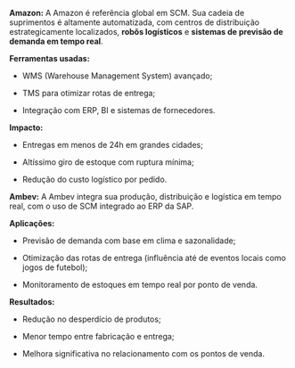 
**Amazon:** A Amazon é referência global em SCM. Sua cadeia de suprimentos é altamente automatizada, com centros de distribuição estrategicamente localizados, **robôs logísticos** e **sistemas de previsão de demanda em tempo real**.

**Ferramentas usadas:**

- WMS (Warehouse Management System) avançado;
    
- TMS para otimizar rotas de entrega;
    
- Integração com ERP, BI e sistemas de fornecedores.

**Impacto:**

- Entregas em menos de 24h em grandes cidades;
    
- Altíssimo giro de estoque com ruptura mínima;
    
- Redução do custo logístico por pedido.


**Ambev:** A Ambev integra sua produção, distribuição e logística em tempo real, com o uso de SCM integrado ao ERP da SAP.

**Aplicações:**

- Previsão de demanda com base em clima e sazonalidade;
    
- Otimização das rotas de entrega (influência até de eventos locais como jogos de futebol);
    
- Monitoramento de estoques em tempo real por ponto de venda.

**Resultados:**

- Redução no desperdício de produtos;
    
- Menor tempo entre fabricação e entrega;
    
- Melhora significativa no relacionamento com os pontos de venda.